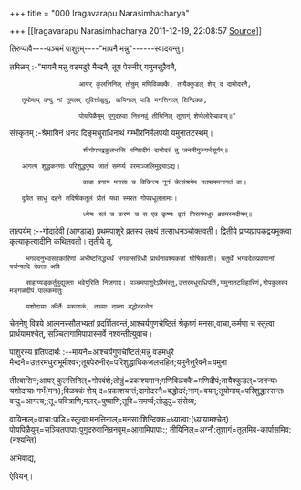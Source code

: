 +++
title = "000 Iragavarapu Narasimhacharya"

+++
[[Iragavarapu Narasimhacharya	2011-12-19, 22:08:57 [Source](https://groups.google.com/g/bvparishat/c/H1Q068VPo98)]]



तिरुप्पावै----पञ्चमं पाशुरम्----"मायनै मन्नु"------स्वादयन्तु।

तमिळम् :-"मायनै मन्नु वडमदुरै मैन्दनै, तूय पेरुनीर् यमुनत्तुऱैवनै,

                     आयर् कुलत्तिनिल् तोन्रुम् मणिविळक्कै, तायैक्कुडल् शेय् द दामोदरनै,

       तूयोमाय् वन्दु नां तूमलर् तूवित्तोळुदु, वायिनाल् पाडि मनत्तिनाल् शिन्दिक्क,

                     पोयपिळैयुम् पुगुदरुवा निन्रनवुं तीयिनिल् तूशाग्ं शेप्पेलोरेम्बावाय्॥"

संस्कृतम् :-श्रेमायिनं धनद दिङ्मधुराधिनाथं गम्भीरनिर्मलपयो यमुनातटस्थम्।

                      श्रीगोपभद्रकुलभासि मणिप्रदीपं दामोदरं तु जननीगुरुगर्भसूर्यम्॥

       आगत्य शुद्धकरणाः परिशुद्धपुष्प जातं समर्प्य परमाञ्जलिमुद्रयाऽद्य।

                      वाचा प्रगाय मनसा च विचिन्त्य नूनं चेत्संश्रयेम गतपापमनागतं वा॥

       दूयेत साधु दहने तदिषीकतूलं प्रोतं यथा स्मरत गोपवधूललामाः।

                      ध्येयः फ्लं च करणं च स एव कृष्णः वृत्तं निसर्गमधुरं व्रतमस्मदीयम्॥

तात्पर्यम् :--गोदादेवी (आण्डाळ्) प्रथमपाशुरे व्रतस्य लक्ष्यं तत्साधनञ्चोक्तवती। द्वितीये प्राप्यप्रापकद्वयमुक्त्वा कृत्याकृत्यादीनि कथितवती। तृतीये तु,

        भगवदनुभवसहकारिणां अभीष्टसिद्ध्यर्थं भगवत्सन्निधौ प्रार्थनावश्यकतां घोषितवती। चतुर्थे भगवदेकप्रवणानां पर्जन्यादि देवता अपि

        साहाय्यङ्कर्तुमुद्युक्ता भवेयुरिति निजगाद। पञ्चमपाशुरेऽस्मिंस्तु,उत्तरमधुराधिपतिं,यमुनातटविहारिणं,गोपकुलस्य मङ्गळदीपं,पालकमातुः

        यशोदायाः कीर्तेः प्रकाशकं, तस्याः दाम्ना बद्धोदरत्वेन
चेतनेषु विषये आत्मनस्सौलभ्यतां प्रदर्शितवन्तं,आश्चर्यगुणचेष्टितं श्रेकृष्णं मनसा,वाचा,कर्मणा च स्तुत्वा प्रार्थयामश्चेत्, सञ्चितागामिपापास्सर्वे नश्यन्तीत्युवाच।

पाशुरस्य प्रतिपदार्थः :--मायनै=आश्चर्यगुणचेष्टितं;मन्नु वडमधुरै मैन्दनै=उत्तरमधुराभूमीश्वरं;तूयपेरुनीर्=परिशुद्धाधिकजलसहित;यमुनैत्तुरैवनै=यमुना

तीरवासिनं;आयर् कुलत्तिनिल्=गोपवंशे;तोन्रुं=प्रकाश्यमान;मणिविळक्कै=मणिदीपं;तायैक्कुडल्=जनन्याः यशोदायाः गर्भं(मनः);विळक्कं शेय् द=प्रकाशयन्तं;दामोदरनै=बद्धोदरं;नाम्=वयम्;तूयोमाय्=परिशुद्धास्सन्तः वन्दु=आगत्य;;तू=पवित्राणि;मलर्=पुष्पाणि;तूवि=समर्प्य;तोळुदु=संसेव्य;

वायिनाल्=वाचा:पाडि=स्तुत्वा:मनत्तिनाल्=मनसा:शिन्दिक्क=ध्यात्वा:(ध्यायामश्चेत्) पोयपिळैयुम्=सञ्चितपापाः;पुगुदरुवानिन्रनवुम्=आगामिपापाः:; तीयिनिल्=अग्नौ:तूशाग्ं=तूलमिव-कार्पासमिव:(नश्यन्ति)

अभिवाद्य,

ऐवियन्।

                                   
           


